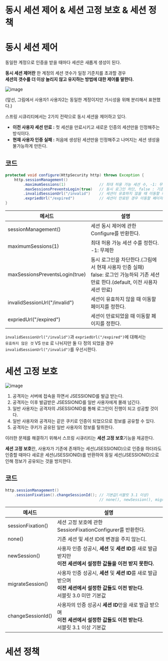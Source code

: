 동시 세션 제어 & 세션 고정 보호 & 세션 정책
============================================  
# 동시 세션 제어    
동일한 계정으로 인증을 받을 때마다 세션은 새롭게 생성이 된다.     
                
**동시 세션 제어란** 한 계정의 세션 갯수가 일정 기준치를 초과할 경우          
**세션의 갯수를 더 이상 늘리지 않고 유지하는 방법에 대한 제어를 말한다.**         

![image](https://user-images.githubusercontent.com/50267433/129349927-8741f285-6905-417d-8787-e6bb1dbc8e89.png)

(앞선, 그림에서 사용자1 사용자2는 동일한 계정이지만 가시성을 위해 분리해서 표현했다.)    
  
스프링 시큐리티에서는 2가지 전략으로 동시 세션을 제어하고 있다.    

* **이전 사용자 세션 만료 :** 첫 세션을 만료시키고 새로운 인증의 세션만을 인정해주는 방식이다.            
* **현재 사용자 인증 실패 :** 처음에 생성된 세션만을 인정해주고 나머지는 세션 생성을 불가능하게 만든다.   

## 코드 
```java
protected void configure(HttpSecurity http) throws Exception {
    http.sessionManagement()
        .maximumSessions(1)               // 최대 허용 가능 세션 수, -1: 무제한 
        .maxSessionsPreventsLogin(true)   // 동시 로그인 차단, false : 기존 세션 만료 
        .invalidSessionUrl("/invalid")    // 세션이 유효하지 않을 때 이동할 페이지 
        .expriedUrl("/expired")           // 세션이 만료된 경우 이동할 페이지
}
``` 
   
|메서드|설명|  
|-----|----|  
|sessionManagement()|세션 동시 제어에 관한 Configure를 반환한다.|     
|maximumSessions(1)|최대 허용 가능 세션 수를 정한다.<br> -1: 무제한 |    
|maxSessionsPreventsLogin(true)|동시 로그인을 차단한다.(그림에서 현재 사용자 인증 실패)<br> false: 로그인 가능하되 기존 세션 만료 한다.(default, 이전 사용자 세션 만료)|     
|invalidSessionUrl("/invalid")|세션이 유효하지 않을 때 이동할 페이지를 정한다.|      
|expriedUrl("/expired")|세션이 만료되었을 때 이동할 페이지를 정한다.|      
  
`invalidSessionUrl("/invalid")`과 `expriedUrl("/expired")`에 대해서는    
`유효하지 않은 것` VS `만료` 로 나뉘지만 둘 다 정의 되었을 경우 `invalidSessionUrl("/invalid")`를 우선시한다.         

# 세션 고정 보호  

![image](https://user-images.githubusercontent.com/50267433/129354692-9c80e425-58f5-4964-bcf3-09ce28d63432.png)

1. 공격자는 서버에 접속을 하면서 JSESSIONID를 발급 받는다.              
2. 공격자는 이후 발급받은 JSESSIONID를 일반 사용자에게 몰래 넘긴다.          
3. 일반 사용자는 공격자의 JSESSIONID를 통해 로그인이 진행이 되고 성공할 것이다.           
4. 일반 사용자와 공격자는 같은 쿠키로 인증이 되었으므로 정보를 공유할 수 있다.         
5. 공격자는 쿠키가 공유된 일반 사용자의 정보를 탈취한다.       

이러한 문제를 해결하기 위해서 스프링 시큐리티는 **세션 고정 보호**기능을 제공한다.        

**세션 고정 보호**란, 사용자가 기존에 존재하는 세션(JSESSIONID)으로 인증을 하더라도         
인증할 때마다 새로운 세션(JSESSIONID)를 반환하여 동일 세션(JSESSIONID)으로 인해 정보가 공유되는 것을 방지한다.       

## 코드  

```java
http.sessionManagement()
    .sessionFixation().changeSessionId(); // 기본값(서블릿 3.1 이상)
                                          // none(), newSession(), migrateSession(), changeSessionId()        
```

|메서드|설명|
|------|---|
|sessionFixation()|세션 고정 보호에 관한 SessionFixationConfigurer를 반환한다.|    
|none()|기존 세션 및 세션 ID에 변경을 주지 않는디.|     
|newSession()|사용자 인증 성공시, **세션** 및 **세션 ID**를 새로 발급 받지만<br>**이전 세션에서 설정한 값들을 이전 받지 못한다.**|   
|migrateSession()|사용자 인증 성공시, **세션** 및 **세션 ID**를 새로 발급 받으며<br>**이전 세션에서 설정한 값들도 이전 받는다.**<br>서블릿 3.0 미만 기본값|     
|changeSessionId()|사용자의 인증 성공시 **세션 ID**만을 새로 발급 받으며<br>**이전 세션에서 설정한 값들도 이전 받는다.**<br>서블릿 3.1 이상 기본값|  

# 세션 정책 



    
















































